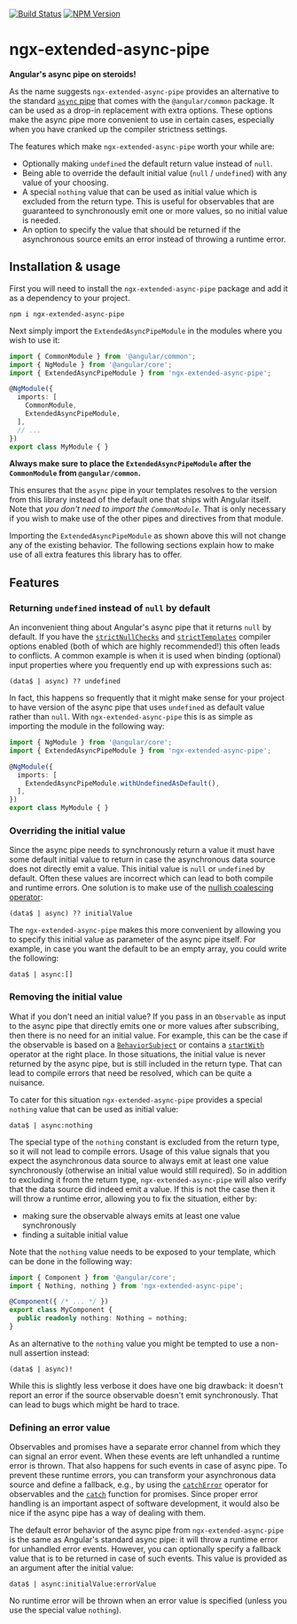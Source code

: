 [![Build Status](https://github.com/dscheerens/ngx-extended-async-pipe/actions/workflows/main.yml/badge.svg?branch=main)](https://github.com/dscheerens/ngx-extended-async-pipe/actions/workflows/main.yml) [![NPM Version](https://img.shields.io/npm/v/ngx-extended-async-pipe.svg)](https://www.npmjs.com/package/ngx-extended-async-pipe)

# ngx-extended-async-pipe

**Angular's async pipe on steroids!**

As the name suggests `ngx-extended-async-pipe` provides an alternative to the standard [`async` pipe](https://angular.io/api/common/AsyncPipe) that comes with the `@angular/common` package.
It can be used as a drop-in replacement with extra options.
These options make the async pipe more convenient to use in certain cases, especially when you have cranked up the compiler strictness settings.

The features which make `ngx-extended-async-pipe` worth your while are:

* Optionally making `undefined` the default return value instead of `null`.
* Being able to override the default initial value (`null` / `undefined`) with any value of your choosing.
* A special `nothing` value that can be used as initial value which is excluded from the return type. This is useful for observables that are guaranteed to synchronously emit one or more values, so no initial value is needed.
* An option to specify the value that should be returned if the asynchronous source emits an error instead of throwing a runtime error.

## Installation & usage

First you will need to install the `ngx-extended-async-pipe` package and add it as a dependency to your project.

```shell
npm i ngx-extended-async-pipe
```

Next simply import the `ExtendedAsyncPipeModule` in the modules where you wish to use it:

```typescript
import { CommonModule } from '@angular/common';
import { NgModule } from '@angular/core';
import { ExtendedAsyncPipeModule } from 'ngx-extended-async-pipe';

@NgModule({
  imports: [
    CommonModule,
    ExtendedAsyncPipeModule,
  ],
  // ...
})
export class MyModule { }
```

**Always make sure to place the `ExtendedAsyncPipeModule` after the `CommonModule` from `@angular/common`.**

This ensures that the `async` pipe in your templates resolves to the version from this library instead of the default one that ships with Angular itself.
Note that _you don't need to import the `CommonModule`_.
That is only necessary if you wish to make use of the other pipes and directives from that module.

Importing the `ExtendedAsyncPipeModule` as shown above this will not change any of the existing behavior.
The following sections explain how to make use of all extra features this library has to offer.

## Features

### Returning `undefined` instead of `null` by default

An inconvenient thing about Angular's async pipe that it returns `null` by default.
If you have the [`strictNullChecks`](https://www.typescriptlang.org/tsconfig#strictNullChecks) and [`strictTemplates`](https://angular.io/guide/template-typecheck) compiler options enabled (both of which are highly recommended!) this often leads to conflicts.
A common example is when it is used when binding (optional) input properties where you frequently end up with expressions such as:

```
(data$ | async) ?? undefined
```

In fact, this happens so frequently that it might make sense for your project to have version of the async pipe that uses `undefined` as default value rather than `null`.
With `ngx-extended-async-pipe` this is as simple as importing the module in the following way:

```typescript
import { NgModule } from '@angular/core';
import { ExtendedAsyncPipeModule } from 'ngx-extended-async-pipe';

@NgModule({
  imports: [
    ExtendedAsyncPipeModule.withUndefinedAsDefault(),
  ],
})
export class MyModule { }
```

### Overriding the initial value

Since the async pipe needs to synchronously return a value it must have some default initial value to return in case the asynchronous data source does not directly emit a value.
This initial value is `null` or `undefined` by default.
Often these values are incorrect which can lead to both compile and runtime errors.
One solution is to make use of the [nullish coalescing operator](https://developer.mozilla.org/en-US/docs/Web/JavaScript/Reference/Operators/Nullish_coalescing_operator):

```
(data$ | async) ?? initialValue
```

The `ngx-extended-async-pipe` makes this more convenient by allowing you to specify this initial value as parameter of the async pipe itself.
For example, in case you want the default to be an empty array, you could write the following:

```
data$ | async:[]
```

### Removing the initial value

What if you don't need an initial value?
If you pass in an `Observable` as input to the async pipe that directly emits one or more values after subscribing, then there is no need for an initial value.
For example, this can be the case if the observable is based on a [`BehaviorSubject`](https://rxjs.dev/api/index/class/BehaviorSubject) or contains a [`startWith`](https://rxjs.dev/api/operators/startWith) operator at the right place.
In those situations, the initial value is never returned by the async pipe, but is still included in the return type.
That can lead to compile errors that need be resolved, which can be quite a nuisance.

To cater for this situation `ngx-extended-async-pipe` provides a special `nothing` value that can be used as initial value:

```
data$ | async:nothing
```

The special type of the `nothing` constant is excluded from the return type, so it will not lead to compile errors.
Usage of this value signals that you expect the asynchronous data source to always emit at least one value synchronously (otherwise an initial value would still required).
So in addition to excluding it from the return type, `ngx-extended-async-pipe` will also verify that the data source did indeed emit a value.
If this is not the case then it will throw a runtime error, allowing you to fix the situation, either by:
 * making sure the observable always emits at least one value synchronously
 * finding a suitable initial value

Note that the `nothing` value needs to be exposed to your template, which can be done in the following way:

```typescript
import { Component } from '@angular/core';
import { Nothing, nothing } from 'ngx-extended-async-pipe';

@Component({ /* ... */ })
export class MyComponent {
  public readonly nothing: Nothing = nothing;
}
```

As an alternative to the `nothing` value you might be tempted to use a non-null assertion instead:

```
(data$ | async)!
```

While this is slightly less verbose it does have one big drawback: it doesn't report an error if the source observable doesn't emit synchronously.
That can lead to bugs which might be hard to trace.

### Defining an error value

Observables and promises have a separate error channel from which they can signal an error event.
When these events are left unhandled a runtime error is thrown.
That also happens for such events in case of async pipe.
To prevent these runtime errors, you can transform your asynchronous data source and define a fallback, e.g., by using the [`catchError`](https://rxjs.dev/api/operators/catchError) operator for observables and the [`catch`](https://developer.mozilla.org/en-US/docs/Web/JavaScript/Reference/Global_Objects/Promise/catch) function for promises.
Since proper error handling is an important aspect of software development, it would also be nice if the async pipe has a way of dealing with them.

The default error behavior of the async pipe from `ngx-extended-async-pipe` is the same as Angular's standard async pipe: it will throw a runtime error for unhandled error events.
However, you can optionally specify a fallback value that is to be returned in case of such events.
This value is provided as an argument after the initial value:

```
data$ | async:initialValue:errorValue
```

No runtime error will be thrown when an error value is specified (unless you use the special value `nothing`).
